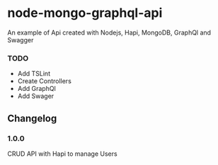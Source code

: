 # node-mongo-graphql-api

An example of Api created with Nodejs, Hapi, MongoDB, GraphQl and Swagger

### TODO

- Add TSLint
- Create Controllers
- Add GraphQl
- Add Swager

## Changelog

### 1.0.0

CRUD API with Hapi to manage Users
